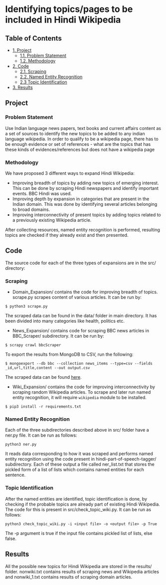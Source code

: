 # Identifying topics/pages to be included in Hindi Wikipedia

<summary><h2>Table of Contents</h2></summary><p>

- [1. Project](#project)
    - [1.1. Problem Statement](#problem-statement)
	- [1.2. Methodology](#methodology)
- [2. Code](#code)
    - [2.1. Scraping](#scraping)
	- [2.2. Named Entity Recognition](#named-entity-recognition)
    - [2.3 Topic Identification](#topic-identification)
- [3. Results](#results)

</p><p></p>

## Project

### Problem Statement

Use Indian language news papers, text books and current affairs content as a set of sources to identify the new topics to be added to any indian language wikipedia. In order to qualify to be a wikipedia page, there has to be enough evidence or set of references - what are the topics that has these kinds of evidences/references but does not have a wikipedia page

### Methodology

We have proposed 3 different ways to expand Hindi Wikipedia:
* Improving breadth of topics by adding new topics of emerging interest. This can be done by scraping Hindi newspapers and identify important events. BBC Hindi was used.
* Improving depth by expansion in categories that are present in the Indian domain. This was done by identifying several articles belonging to broad domains.
* Improving interconnectivity of present topics by adding topics related to a previously existing Wikipedia article.

After collecting resources, named entity recognition is performed, resulting topics are checked if they already exist and then presented.

## Code

The source code for each of the three types of expansions are in the src/ directory:

### Scraping

* Domain_Expansion/ contains the code for improving breadth of topics. scrape.py scrapes content of various articles. It can be run by:
```
$ python3 scrape.py
```
The scraped data can be found in the data/ folder in main directory. It has been divided into many categories like health, politics etc.

* News_Expansion/ contains code for scraping BBC news articles in BBC_Scraper/ subdirectory. It can be run by:
```
$ scrapy crawl bbcScraper
```

To export the results from MongoDB to CSV, run the following:
```
$ mongoexport --db bbc --collection news_items --type=csv --fields _id,url,title,content --out output.csv
``` 

The scraped data can be found [here](https://iiitaphyd-my.sharepoint.com/:f:/g/personal/sathviksanjeev_b_research_iiit_ac_in/EqYL0iNQzFdAiclzs9uN474BZHlJa8NXPOW1h4_UdATwpQ?e=AT7xGg).

* Wiki_Expansion/ contains the code for improving interconnectivity by scraping random Wikipedia articles. To scrape and later run named entity recognition, it will require ```wikipedia``` module to be installed.
```
$ pip3 install -r requirements.txt
```

### Named Entity Recognition

Each of the three subdirectories described above in src/ folder have a ner.py file. It can be run as follows:
```
python3 ner.py
```

It reads data corresponding to how it was scraped and performs named entity recognition using the code present in hindi-part-of-speech-tagger/ subdirectory. Each of these output a file called ner_list.txt that stores the pickled form of a list of lists which contains named entities for each sentence.

### Topic Identification

After the named entities are identified, topic identification is done, by checking if the probable topics are already part of existing Hindi Wikipedia. The code for this is present in src/check_topic_wiki.py. It can be run as follows:
```
python3 check_topic_wiki.py -i <input file> -o <output file> -p True
```

The -p argument is true if the input file contains pickled list of lists, else false.

## Results

All the possible new topics for Hindi Wikipedia are stored in the results/ folder. nonwiki.txt contains results of scraping news and Wikipedia articles and nonwiki_1.txt contains results of scraping domain articles.
